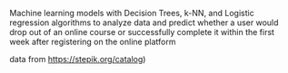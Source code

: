 Machine learning models with Decision Trees, k-NN, and Logistic regression algorithms
to analyze data and predict whether a user would drop out of an online course
or successfully complete it within the first week
after registering on the online platform

data from https://stepik.org/catalog)
